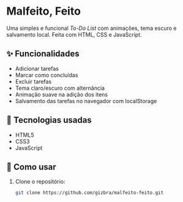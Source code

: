# Malfeito, Feito

Uma simples e funcional *To-Do List* com animações, tema escuro e salvamento local. Feita com HTML, CSS e JavaScript.

## ✨ Funcionalidades

- Adicionar tarefas
- Marcar como concluídas
- Excluir tarefas
- Tema claro/escuro com alternância
- Animação suave na adição dos itens
- Salvamento das tarefas no navegador com localStorage

## 🧪 Tecnologias usadas

- HTML5
- CSS3
- JavaScript


## 🚀 Como usar

1. Clone o repositório:
   ```bash
   git clone https://github.com/gizbra/malfeito-feito.git
